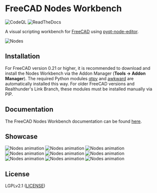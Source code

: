 # FreeCAD Nodes Workbench

![CodeQL](https://github.com/j8sr0230/Nodes/actions/workflows/codeql.yml/badge.svg)
![ReadTheDocs](https://readthedocs.org/projects/freecad-nodes/badge/?version=latest)

A visual scripting workbench for [FreeCAD](https://www.freecad.org) using 
[pyqt-node-editor](https://gitlab.com/pavel.krupala/pyqt-node-editor).

![Nodes](https://github.com/j8sr0230/Nodes/blob/main/docs/nodes_voronoi_on_solid.png)
<!-- Add screenshots here -->

## Installation
For FreeCAD version 0.21 or higher, it is recommended to download and install the Nodes Workbench via the Addon Manager 
(**Tools → Addon Manager**). The required Python modules [qtpy](https://pypi.org/project/QtPy/) and 
[awkward](https://awkward-array.org/doc/main/) are automatically installed this way. For 
older FreeCAD versions and Realthunder's Link Branch, these modules must be installed manually via PIP.

## Documentation
The FreeCAD Nodes Workbench documentation can be found 
[here](https://freecad-nodes.readthedocs.io/en/latest/index.html).

## Showcase
![Nodes animation](https://github.com/j8sr0230/fc_nodes/blob/main/docs/nodes_voronoi_extrusion.gif)
![Nodes animation](https://github.com/j8sr0230/fc_nodes/blob/main/docs/nodes_voronoi_extrusion_graph.png)
![Nodes animation](https://github.com/j8sr0230/fc_nodes/blob/main/docs/nodes_iterative_loft.gif)
![Nodes animation](https://github.com/j8sr0230/fc_nodes/blob/main/docs/nodes_iterative_loft_graph.png)
![Nodes animation](https://github.com/j8sr0230/fc_nodes/blob/main/docs/nodes_cube_rotation.gif)
![Nodes animation](https://github.com/j8sr0230/fc_nodes/blob/main/docs/nodes_boundary_surface.gif)
![Nodes animation](https://github.com/j8sr0230/fc_nodes/blob/main/docs/nodes_evaluate_surface.gif)
![Nodes animation](https://github.com/j8sr0230/fc_nodes/blob/main/docs/nodes_align_shape_on_srf.gif)
![Nodes animation](https://github.com/j8sr0230/fc_nodes/blob/main/docs/nodes_animation.gif)

## License
LGPLv2.1 ([LICENSE](LICENSE))
